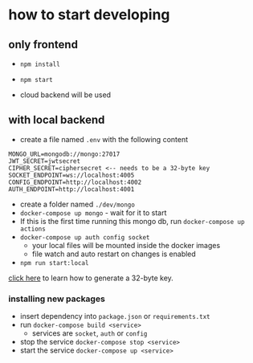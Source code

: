 # how to start developing

## only frontend

* `npm install`
* `npm start`

* cloud backend will be used

## with local backend

* create a file named `.env` with the following content

```env
MONGO_URL=mongodb://mongo:27017
JWT_SECRET=jwtsecret
CIPHER_SECRET=ciphersecret <-- needs to be a 32-byte key
SOCKET_ENDPOINT=ws://localhost:4005
CONFIG_ENDPOINT=http://localhost:4002
AUTH_ENDPOINT=http://localhost:4001
```

* create a folder named `./dev/mongo`
* `docker-compose up mongo` - wait for it to start
* If this is the first time running this mongo db, run `docker-compose up actions`
* `docker-compose up auth config socket`
  * your local files will be mounted inside the docker images
  * file watch and auto restart on changes is enabled
* `npm run start:local`

[click here](https://cryptography.io/en/latest/fernet/) to learn how to generate a 32-byte key.

### installing new packages

* insert dependency into `package.json` or `requirements.txt`
* run `docker-compose build <service>`
  * services are `socket`, `auth` or `config`
* stop the service `docker-compose stop <service>`
* start the service `docker-compose up <service>`
